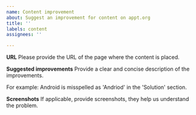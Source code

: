 ```yaml
---
name: Content improvement
about: Suggest an improvement for content on appt.org
title: ''
labels: content
assignees: ''

---
```


**URL**
Please provide the URL of the page where the content is placed.

**Suggested improvements**
Provide a clear and concise description of the improvements.

For example:
Android is misspelled as 'Andriod' in the 'Solution' section.

**Screenshots**
If applicable, provide screenshots, they help us understand the problem.
